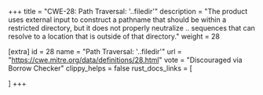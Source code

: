 +++
title = "CWE-28: Path Traversal: '..filedir'"
description	= "The product uses external input to construct a pathname that should be within a restricted directory, but it does not properly neutralize .. sequences that can resolve to a location that is outside of that directory."
weight = 28

[extra]
id = 28
name = "Path Traversal: '..filedir'"
url = "https://cwe.mitre.org/data/definitions/28.html"
vote = "Discouraged via Borrow Checker"
clippy_helps = false
rust_docs_links = [
	
]
+++

